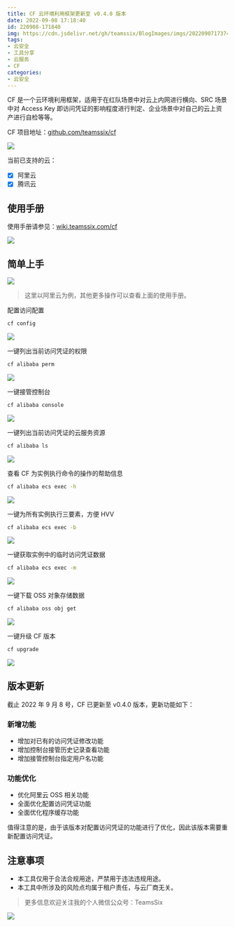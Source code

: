 ```yaml
---
title: CF 云环境利用框架更新至 v0.4.0 版本
date: 2022-09-08 17:18:40
id: 220908-171840
img: https://cdn.jsdelivr.net/gh/teamssix/BlogImages/imgs/202209071737405.png
tags:
- 云安全
- 工具分享
- 云服务
- CF
categories:
- 云安全
---
```


CF 是一个云环境利用框架，适用于在红队场景中对云上内网进行横向、SRC 场景中对 Access Key 即访问凭证的影响程度进行判定、企业场景中对自己的云上资产进行自检等等。

CF 项目地址：[github.com/teamssix/cf](https://github.com/teamssix/cf)

![](https://cdn.jsdelivr.net/gh/teamssix/BlogImages/imgs/202209071737418.png)

当前已支持的云：

- [x] 阿里云
- [x] 腾讯云

## 使用手册

使用手册请参见：[wiki.teamssix.com/cf](https://wiki.teamssix.com/cf)

[![](https://cdn.jsdelivr.net/gh/teamssix/BlogImages/imgs/202209081100625.png)](https://wiki.teamssix.com/cf)

## 简单上手

![](https://cdn.jsdelivr.net/gh/teamssix/BlogImages/imgs/202209071737405.png)

> 这里以阿里云为例，其他更多操作可以查看上面的使用手册。

配置访问配置

```bash
cf config
```

![](https://cdn.jsdelivr.net/gh/teamssix/BlogImages/imgs/202209071737407.png)

一键列出当前访问凭证的权限

```bash
cf alibaba perm
```

![](https://cdn.jsdelivr.net/gh/teamssix/BlogImages/imgs/202209071737408.png)

一键接管控制台

```bash
cf alibaba console
```

![](https://cdn.jsdelivr.net/gh/teamssix/BlogImages/imgs/202209071737409.png)

一键列出当前访问凭证的云服务资源

```bash
cf alibaba ls
```

![](https://cdn.jsdelivr.net/gh/teamssix/BlogImages/imgs/202209071737410.png)

查看 CF 为实例执行命令的操作的帮助信息

```bash
cf alibaba ecs exec -h
```

![](https://cdn.jsdelivr.net/gh/teamssix/BlogImages/imgs/202209071737411.png)

一键为所有实例执行三要素，方便 HVV

```bash
cf alibaba ecs exec -b
```

![](https://cdn.jsdelivr.net/gh/teamssix/BlogImages/imgs/202209071737412.png)

一键获取实例中的临时访问凭证数据

```bash
cf alibaba ecs exec -m
```

![](https://cdn.jsdelivr.net/gh/teamssix/BlogImages/imgs/202209071737413.png)

一键下载 OSS 对象存储数据

```bash
cf alibaba oss obj get
```

![](https://cdn.jsdelivr.net/gh/teamssix/BlogImages/imgs/202209071737414.png)

一键升级 CF 版本

```bash
cf upgrade
```

![](https://cdn.jsdelivr.net/gh/teamssix/BlogImages/imgs/202209071737416.png)

## 版本更新

截止 2022 年 9 月 8 号，CF 已更新至 v0.4.0 版本，更新功能如下：

### 新增功能

- 增加对已有的访问凭证修改功能
- 增加控制台接管历史记录查看功能
- 增加接管控制台指定用户名功能

### 功能优化

- 优化阿里云 OSS 相关功能
- 全面优化配置访问凭证功能
- 全面优化程序缓存功能

值得注意的是，由于该版本对配置访问凭证的功能进行了优化，因此该版本需要重新配置访问凭证。

## 注意事项

* 本工具仅用于合法合规用途，严禁用于违法违规用途。
* 本工具中所涉及的风险点均属于租户责任，与云厂商无关。

>  更多信息欢迎关注我的个人微信公众号：TeamsSix

![](https://cdn.jsdelivr.net/gh/teamssix/BlogImages/imgs/202204152148071.png)
